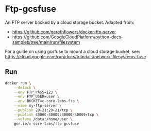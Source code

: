 # Ftp-gcsfuse
An FTP server backed by a cloud storage bucket. Adapted from:
- https://github.com/garethflowers/docker-ftp-server
- https://github.com/GoogleCloudPlatform/python-docs-samples/tree/main/run/filesystem

For a guide on using gcsfuse to mount a cloud storage bucket, see:
https://cloud.google.com/run/docs/tutorials/network-filesystems-fuse

## Run
```bash
docker run \
	--detach \
	--env FTP_PASS=123 \
	--env FTP_USER=user \
	--env BUCKET=c-core-labs-ftp \
	--name my-ftp-server \
	--publish 20-21:20-21/tcp \
	--publish 40000-40009:40000-40009/tcp \
	--volume /data:/home/user \
	gcr.io/c-core-labs/ftp-gcsfuse
```
